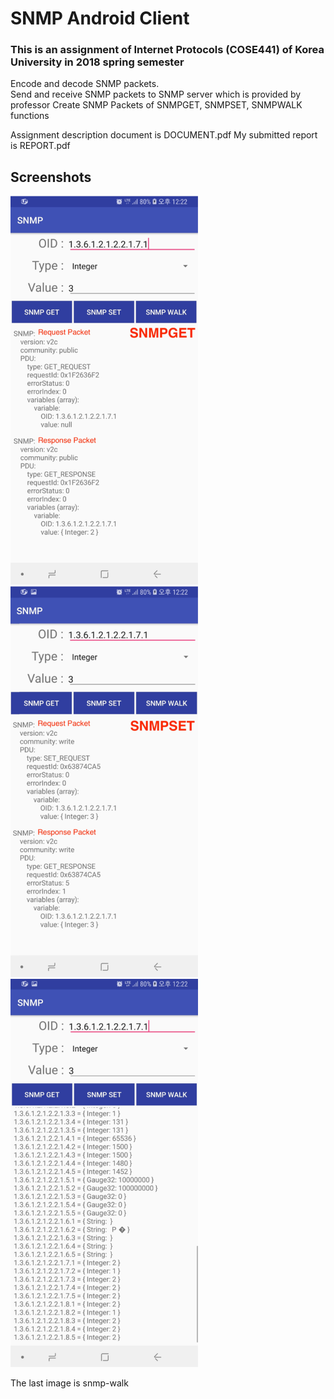# SNMP Android Client

### This is an assignment of Internet Protocols (COSE441) of Korea University in 2018 spring semester

Encode and decode SNMP packets.    
Send and receive SNMP packets to SNMP server which is provided by professor
Create SNMP Packets of SNMPGET, SNMPSET, SNMPWALK functions    

Assignment description document is DOCUMENT.pdf
My submitted report is REPORT.pdf

## Screenshots

<img src="./readme/snmp-get.png" width="300">
<img src="./readme/snmp-set.png" width="300">
<img src="./readme/snmp-walk.png" width="300">

The last image is snmp-walk
